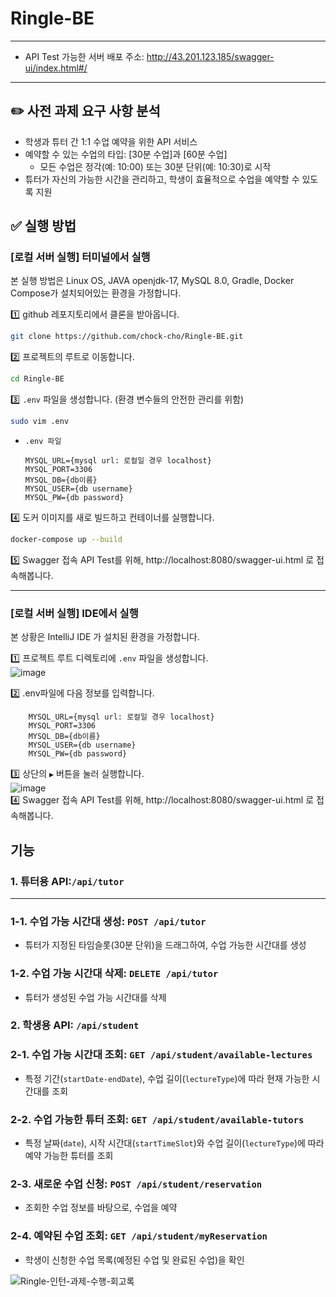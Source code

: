 # Ringle-BE

---

- API Test 가능한 서버 배포 주소: http://43.201.123.185/swagger-ui/index.html#/

---

## ✏️ 사전 과제 요구 사항 분석

- 학생과 튜터 간 1:1 수업 예약을 위한 API 서비스
- 예약할 수 있는 수업의 타입: [30분 수업]과 [60분 수업]
    - 모든 수업은 정각(예: 10:00) 또는 30분 단위(예: 10:30)로 시작
- 튜터가 자신의 가능한 시간을 관리하고, 학생이 효율적으로 수업을 예약할 수 있도록 지원

## ✅ 실행 방법

### [로컬 서버 실행] 터미널에서 실행

본 실행 방법은 Linux OS, JAVA openjdk-17, MySQL 8.0, Gradle, Docker Compose가 설치되어있는 환경을 가정합니다.


1️⃣ github 레포지토리에서 클론을 받아옵니다.
```bash
git clone https://github.com/chock-cho/Ringle-BE.git
```

2️⃣ 프로젝트의 루트로 이동합니다.
```bash
cd Ringle-BE
```

3️⃣ `.env` 파일을 생성합니다. (환경 변수들의 안전한 관리를 위함) 
```bash
sudo vim .env
```

- `.env 파일`
    
    ```
    MYSQL_URL={mysql url: 로컬일 경우 localhost}
    MYSQL_PORT=3306
    MYSQL_DB={db이름}
    MYSQL_USER={db username}
    MYSQL_PW={db password}
    ```
    

4️⃣ 도커 이미지를 새로 빌드하고 컨테이너를 실행합니다. 
```bash
docker-compose up --build 
```

5️⃣ Swagger 접속
API Test를 위해,  http://localhost:8080/swagger-ui.html 로 접속해봅니다.

---
### [로컬 서버 실행] IDE에서 실행
본 상황은 IntelliJ  IDE 가 설치된 환경을 가정합니다.

1️⃣ 프로젝트 루트 디렉토리에 `.env` 파일을 생성합니다.
<br> ![image](https://github.com/user-attachments/assets/81b7b0b1-89db-4fd4-86f1-645569628701)

2️⃣ .env파일에 다음 정보를 입력합니다.

```
    MYSQL_URL={mysql url: 로컬일 경우 localhost}
    MYSQL_PORT=3306
    MYSQL_DB={db이름}
    MYSQL_USER={db username}
    MYSQL_PW={db password}
```
    
3️⃣ 상단의 `▶️` 버튼을 눌러 실행합니다.<br>
![image](https://github.com/user-attachments/assets/ec64bd17-6922-4257-91de-f029b5dfce5c)
<br>
4️⃣ Swagger 접속
API Test를 위해,  http://localhost:8080/swagger-ui.html 로 접속해봅니다.

## 기능

### 1. 튜터용 API:`/api/tutor`

---

### 1-1. 수업 가능 시간대 생성: `POST /api/tutor`

- 튜터가 지정된 타임슬롯(30분 단위)을 드래그하여, 수업 가능한 시간대를 생성

### 1-2. 수업 가능 시간대 삭제: `DELETE /api/tutor`

- 튜터가 생성된 수업 가능 시간대를 삭제

### 2. 학생용 API: `/api/student`

### 2-1. 수업 가능 시간대 조회: `GET /api/student/available-lectures`

- 특정 기간(`startDate-endDate`), 수업 길이(`lectureType`)에 따라 현재 가능한 시간대를 조회

### 2-2. 수업 가능한 튜터 조회: `GET /api/student/available-tutors`

- 특정 날짜(`date`), 시작 시간대(`startTimeSlot`)와 수업 길이(`lectureType`)에 따라 예약 가능한 튜터를 조회

### 2-3. 새로운 수업 신청: `POST /api/student/reservation`

- 조회한 수업 정보를 바탕으로, 수업을 예약

### 2-4. 예약된 수업 조회: `GET /api/student/myReservation`

- 학생이 신청한 수업 목록(예정된 수업 및 완료된 수업)을 확인

![Ringle-인턴-과제-수행-회고록](https://github.com/user-attachments/assets/f73da75a-ccb4-41fd-a50d-d743b8d87b1f)
